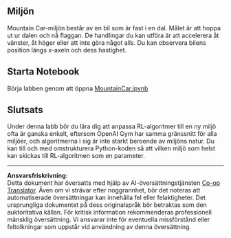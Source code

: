 <!--
CO_OP_TRANSLATOR_METADATA:
{
  "original_hash": "7bd8dc72040e98e35e7225e34058cd4e",
  "translation_date": "2025-08-28T15:07:34+00:00",
  "source_file": "lessons/6-Other/22-DeepRL/lab/README.md",
  "language_code": "sv"
}
-->
## Miljön

Mountain Car-miljön består av en bil som är fast i en dal. Målet är att hoppa ut ur dalen och nå flaggan. De handlingar du kan utföra är att accelerera åt vänster, åt höger eller att inte göra något alls. Du kan observera bilens position längs x-axeln och dess hastighet.

## Starta Notebook

Börja labben genom att öppna [MountainCar.ipynb](MountainCar.ipynb)

## Slutsats

Under denna labb bör du lära dig att anpassa RL-algoritmer till en ny miljö ofta är ganska enkelt, eftersom OpenAI Gym har samma gränssnitt för alla miljöer, och algoritmerna i sig är inte starkt beroende av miljöns natur. Du kan till och med omstrukturera Python-koden så att vilken miljö som helst kan skickas till RL-algoritmen som en parameter.

---

**Ansvarsfriskrivning**:  
Detta dokument har översatts med hjälp av AI-översättningstjänsten [Co-op Translator](https://github.com/Azure/co-op-translator). Även om vi strävar efter noggrannhet, bör det noteras att automatiserade översättningar kan innehålla fel eller felaktigheter. Det ursprungliga dokumentet på dess originalspråk bör betraktas som den auktoritativa källan. För kritisk information rekommenderas professionell mänsklig översättning. Vi ansvarar inte för eventuella missförstånd eller feltolkningar som uppstår vid användning av denna översättning.